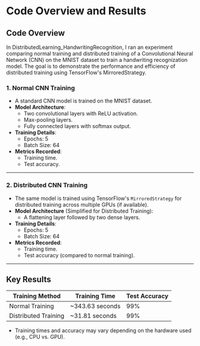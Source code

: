 # Code Overview and Results

## Code Overview
In DistributedLearning_HandwritingRecognition, I ran an experiment comparing normal training and distributed training of a Convolutional Neural Network (CNN) on the MNIST dataset to train a handwriting recognization model.
The goal is to demonstrate the performance and efficiency of distributed training using TensorFlow's MirroredStrategy.
### 1. Normal CNN Training
- A standard CNN model is trained on the MNIST dataset.
- **Model Architecture**:
  - Two convolutional layers with ReLU activation.
  - Max-pooling layers.
  - Fully connected layers with softmax output.
- **Training Details**:
  - Epochs: 5
  - Batch Size: 64
- **Metrics Recorded**:
  - Training time.
  - Test accuracy.

---

### 2. Distributed CNN Training
- The same model is trained using TensorFlow's `MirroredStrategy` for distributed training across multiple GPUs (if available).
- **Model Architecture** (Simplified for Distributed Training):
  - A flattening layer followed by two dense layers.
- **Training Details**:
  - Epochs: 5
  - Batch Size: 64
- **Metrics Recorded**:
  - Training time.
  - Test accuracy (compared to normal training).

---

## Key Results

| **Training Method**   | **Training Time** | **Test Accuracy** |
|------------------------|-------------------|-------------------|
| Normal Training        | ~343.63 seconds   | 99%               |
| Distributed Training   | ~31.81 seconds    | 99%               |

- Training times and accuracy may vary depending on the hardware used (e.g., CPU vs. GPU).
